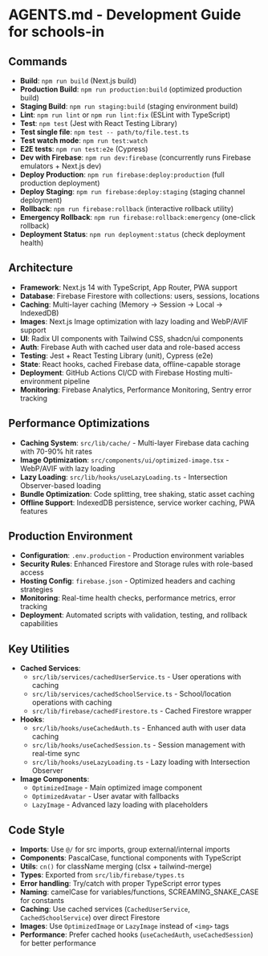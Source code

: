 # AGENTS.md - Development Guide for schools-in

## Commands
- **Build**: `npm run build` (Next.js build)
- **Production Build**: `npm run production:build` (optimized production build)
- **Staging Build**: `npm run staging:build` (staging environment build)
- **Lint**: `npm run lint` or `npm run lint:fix` (ESLint with TypeScript)
- **Test**: `npm test` (Jest with React Testing Library)
- **Test single file**: `npm test -- path/to/file.test.ts`
- **Test watch mode**: `npm run test:watch`
- **E2E tests**: `npm run test:e2e` (Cypress)
- **Dev with Firebase**: `npm run dev:firebase` (concurrently runs Firebase emulators + Next.js dev)
- **Deploy Production**: `npm run firebase:deploy:production` (full production deployment)
- **Deploy Staging**: `npm run firebase:deploy:staging` (staging channel deployment)
- **Rollback**: `npm run firebase:rollback` (interactive rollback utility)
- **Emergency Rollback**: `npm run firebase:rollback:emergency` (one-click rollback)
- **Deployment Status**: `npm run deployment:status` (check deployment health)

## Architecture
- **Framework**: Next.js 14 with TypeScript, App Router, PWA support
- **Database**: Firebase Firestore with collections: users, sessions, locations
- **Caching**: Multi-layer caching (Memory → Session → Local → IndexedDB)
- **Images**: Next.js Image optimization with lazy loading and WebP/AVIF support
- **UI**: Radix UI components with Tailwind CSS, shadcn/ui components
- **Auth**: Firebase Auth with cached user data and role-based access
- **Testing**: Jest + React Testing Library (unit), Cypress (e2e)
- **State**: React hooks, cached Firebase data, offline-capable storage
- **Deployment**: GitHub Actions CI/CD with Firebase Hosting multi-environment pipeline
- **Monitoring**: Firebase Analytics, Performance Monitoring, Sentry error tracking

## Performance Optimizations
- **Caching System**: `src/lib/cache/` - Multi-layer Firebase data caching with 70-90% hit rates
- **Image Optimization**: `src/components/ui/optimized-image.tsx` - WebP/AVIF with lazy loading
- **Lazy Loading**: `src/lib/hooks/useLazyLoading.ts` - Intersection Observer-based loading
- **Bundle Optimization**: Code splitting, tree shaking, static asset caching
- **Offline Support**: IndexedDB persistence, service worker caching, PWA features

## Production Environment
- **Configuration**: `.env.production` - Production environment variables
- **Security Rules**: Enhanced Firestore and Storage rules with role-based access
- **Hosting Config**: `firebase.json` - Optimized headers and caching strategies  
- **Monitoring**: Real-time health checks, performance metrics, error tracking
- **Deployment**: Automated scripts with validation, testing, and rollback capabilities

## Key Utilities
- **Cached Services**: 
  - `src/lib/services/cachedUserService.ts` - User operations with caching
  - `src/lib/services/cachedSchoolService.ts` - School/location operations with caching
  - `src/lib/firebase/cachedFirestore.ts` - Cached Firestore wrapper
- **Hooks**:
  - `src/lib/hooks/useCachedAuth.ts` - Enhanced auth with user data caching
  - `src/lib/hooks/useCachedSession.ts` - Session management with real-time sync
  - `src/lib/hooks/useLazyLoading.ts` - Lazy loading with Intersection Observer
- **Image Components**:
  - `OptimizedImage` - Main optimized image component
  - `OptimizedAvatar` - User avatar with fallbacks
  - `LazyImage` - Advanced lazy loading with placeholders

## Code Style
- **Imports**: Use `@/` for src imports, group external/internal imports
- **Components**: PascalCase, functional components with TypeScript
- **Utils**: `cn()` for className merging (clsx + tailwind-merge)
- **Types**: Exported from `src/lib/firebase/types.ts`
- **Error handling**: Try/catch with proper TypeScript error types
- **Naming**: camelCase for variables/functions, SCREAMING_SNAKE_CASE for constants
- **Caching**: Use cached services (`CachedUserService`, `CachedSchoolService`) over direct Firestore
- **Images**: Use `OptimizedImage` or `LazyImage` instead of `<img>` tags
- **Performance**: Prefer cached hooks (`useCachedAuth`, `useCachedSession`) for better performance

